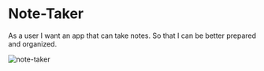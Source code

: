 # Note-Taker
As a user I want an app that can take notes.
So that I can be better prepared and organized.


![note-taker](https://user-images.githubusercontent.com/104587702/198846150-5325d5fe-b2e3-40a9-9c7d-613518d24c36.png)
